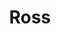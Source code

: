 ---
title: "Ross"
url: /corpus-christi/ross-interstate-69e-frontage-road/
shop: department store
---